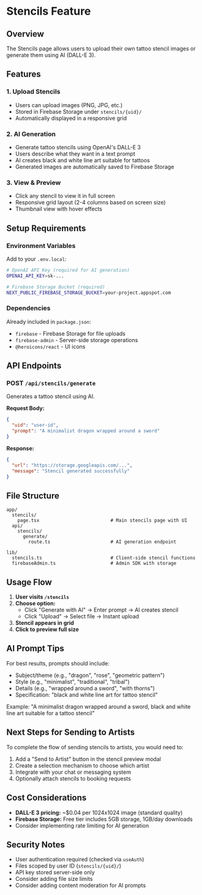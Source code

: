 # Stencils Feature

## Overview
The Stencils page allows users to upload their own tattoo stencil images or generate them using AI (DALL-E 3).

## Features

### 1. **Upload Stencils**
- Users can upload images (PNG, JPG, etc.)
- Stored in Firebase Storage under `stencils/{uid}/`
- Automatically displayed in a responsive grid

### 2. **AI Generation**
- Generate tattoo stencils using OpenAI's DALL-E 3
- Users describe what they want in a text prompt
- AI creates black and white line art suitable for tattoos
- Generated images are automatically saved to Firebase Storage

### 3. **View & Preview**
- Click any stencil to view it in full screen
- Responsive grid layout (2-4 columns based on screen size)
- Thumbnail view with hover effects

## Setup Requirements

### Environment Variables
Add to your `.env.local`:

```bash
# OpenAI API Key (required for AI generation)
OPENAI_API_KEY=sk-...

# Firebase Storage Bucket (required)
NEXT_PUBLIC_FIREBASE_STORAGE_BUCKET=your-project.appspot.com
```

### Dependencies
Already included in `package.json`:
- `firebase` - Firebase Storage for file uploads
- `firebase-admin` - Server-side storage operations
- `@heroicons/react` - UI icons

## API Endpoints

### POST `/api/stencils/generate`
Generates a tattoo stencil using AI.

**Request Body:**
```json
{
  "uid": "user-id",
  "prompt": "A minimalist dragon wrapped around a sword"
}
```

**Response:**
```json
{
  "url": "https://storage.googleapis.com/...",
  "message": "Stencil generated successfully"
}
```

## File Structure

```
app/
  stencils/
    page.tsx                          # Main stencils page with UI
  api/
    stencils/
      generate/
        route.ts                      # AI generation endpoint

lib/
  stencils.ts                         # Client-side stencil functions
  firebaseAdmin.ts                    # Admin SDK with storage
```

## Usage Flow

1. **User visits `/stencils`**
2. **Choose option:**
   - Click "Generate with AI" → Enter prompt → AI creates stencil
   - Click "Upload" → Select file → Instant upload
3. **Stencil appears in grid**
4. **Click to preview full size**

## AI Prompt Tips
For best results, prompts should include:
- Subject/theme (e.g., "dragon", "rose", "geometric pattern")
- Style (e.g., "minimalist", "traditional", "tribal")
- Details (e.g., "wrapped around a sword", "with thorns")
- Specification: "black and white line art for tattoo stencil"

Example: "A minimalist dragon wrapped around a sword, black and white line art suitable for a tattoo stencil"

## Next Steps for Sending to Artists

To complete the flow of sending stencils to artists, you would need to:

1. Add a "Send to Artist" button in the stencil preview modal
2. Create a selection mechanism to choose which artist
3. Integrate with your chat or messaging system
4. Optionally attach stencils to booking requests

## Cost Considerations

- **DALL-E 3 pricing:** ~$0.04 per 1024x1024 image (standard quality)
- **Firebase Storage:** Free tier includes 5GB storage, 1GB/day downloads
- Consider implementing rate limiting for AI generation

## Security Notes

- User authentication required (checked via `useAuth`)
- Files scoped by user ID (`stencils/{uid}/`)
- API key stored server-side only
- Consider adding file size limits
- Consider adding content moderation for AI prompts
